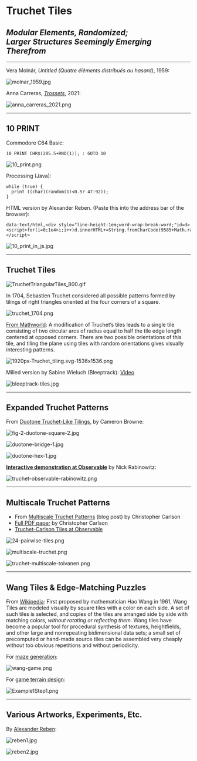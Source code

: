 # Truchet Tiles

## *Modular Elements, Randomized;<br />Larger Structures Seemingly Emerging Therefrom*

---


Vera Molnár, *Untitled (Quatre éléments distribués au hasard)*, 1959:

![molnar_1959.jpg](molnar_1959.jpg)

Anna Carreras, [*Trossets*](https://www.artblocks.io/curated/collections/trossets-by-anna-carreras?tab=Artworks), 2021:

![anna_carreras_2021.png](anna_carreras_2021.png)

---

## 10 PRINT

Commodore C64 Basic:

```
10 PRINT CHR$(205.5+RND(1)); : GOTO 10
```

![10_print.png](10_print.png)

Processing (Java):

```
while (true) {
  print ((char)(random(1)<0.5? 47:92));
}
```

HTML version by Alexander Reben. (Paste this into the address bar of the browser):

```
data:text/html,<div style="line-height:1em;word-wrap:break-word;"id=d><script>for(i=0;1e4>i;i++)d.innerHTML+=String.fromCharCode(9585+Math.random()*2);</script>
```

![10_print_in_js.jpg](10_print_in_js.jpg)

---

## Truchet Tiles

![TruchetTriangularTiles_800.gif](TruchetTriangularTiles_800.gif)

In 1704, Sebastien Truchet considered all possible patterns formed by tilings of right triangles oriented at the four corners of a square.![truchet_1704.png](truchet_1704.png)

[From Mathworld](https://mathworld.wolfram.com/TruchetTiling.html): A modification of Truchet’s tiles leads to a single tile consisting of two circular arcs of radius equal to half the tile edge length centered at opposed corners. There are two possible orientations of this tile, and tiling the plane using tiles with random orientations gives visually interesting patterns.![1920px-Truchet_tiling.svg-1536x1536.png](1920px-Truchet_tiling.svg-1536x1536.png)

Milled version by Sabine Wieluch (Bleeptrack): [Video](https://www.youtube.com/watch?v=k0wkpYMZ984)

![bleeptrack-tiles.jpg](bleeptrack-tiles.jpg)---

## Expanded Truchet Patterns

From [Duotone Truchet-Like Tilings](http://cambolbro.com/graphics/duotone/), by Cameron Browne:![fig-2-duotone-square-2.jpg](fig-2-duotone-square-2.jpg)![duotone-bridge-1.jpg](duotone-bridge-1.jpg)![duotone-hex-1.jpg](duotone-hex-1.jpg)[**Interactive demonstration at Observable**](https://observablehq.com/@nrabinowitz/truchet-tiles) by Nick Rabinowitz:![truchet-observable-rabinowitz.png](truchet-observable-rabinowitz.png)---

## Multiscale Truchet Patterns

* From [Multiscale Truchet Patterns](https://christophercarlson.com/portfolio/multi-scale-truchet-patterns/) (blog post) by Christopher Carlson
* [Full PDF paper](http://archive.bridgesmathart.org/2018/bridges2018-39.pdf) by Christopher Carlson
* [Truchet-Carlson Tiles at Observable](https://observablehq.com/@osteele/truchet-carlson-tiles)

![24-pairwise-tiles.png](24-pairwise-tiles.png)

![multiscale-truchet.png](multiscale-truchet.png)

![truchet-multiscale-toivanen.png](truchet-multiscale-toivanen.png)

---

## Wang Tiles & Edge-Matching Puzzles

From [Wikipedia](https://en.wikipedia.org/wiki/Wang_tile): First proposed by mathematician Hao Wang in 1961, Wang Tiles are modeled visually by square tiles with a color on each side. A set of such tiles is selected, and copies of the tiles are arranged side by side with matching colors, *without rotating or reflecting them*. Wang tiles have become a popular tool for procedural synthesis of textures, heightfields, and other large and nonrepeating bidimensional data sets; a small set of precomputed or hand-made source tiles can be assembled very cheaply without too obvious repetitions and without periodicity.


For [maze generation](http://www.cr31.co.uk/stagecast/wang/2edge.html):

![wang-game.png](wang-game.png)


For [game terrain design]():

![Example1Step1.png](Example1Step1.png)


---

## Various Artworks, Experiments, Etc.

By [Alexander Reben](https://twitter.com/artBoffin/status/1442498594880176132):

![reben1.jpg](reben1.jpg)
![reben2.jpg](reben2.jpg)